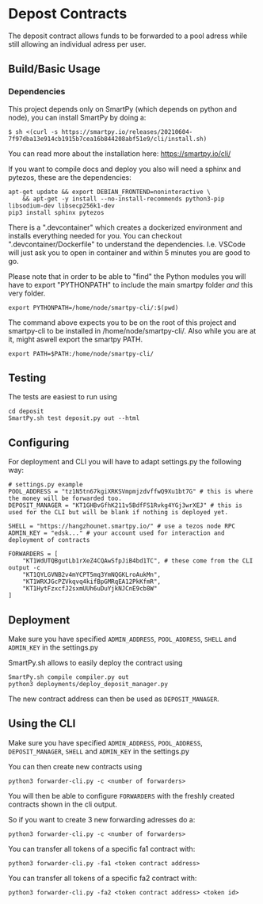 # Depost Contracts

The deposit contract allows funds to be forwarded to a pool adress while still allowing an individual adress per user.

## Build/Basic Usage

### Dependencies

This project depends only on SmartPy (which depends on python and node), you can install SmartPy by doing a:

```
$ sh <(curl -s https://smartpy.io/releases/20210604-7f97dba13e914cb1915b7cea16b844208abf51e9/cli/install.sh)
```

You can read more about the installation here: https://smartpy.io/cli/

If you want to compile docs and deploy you also will need a sphinx and pytezos, these are the dependencies:

```
apt-get update && export DEBIAN_FRONTEND=noninteractive \
    && apt-get -y install --no-install-recommends python3-pip libsodium-dev libsecp256k1-dev
pip3 install sphinx pytezos
```

There is a ".devcontainer" which creates a dockerized environment and installs everything needed for you. You can checkout ".devcontainer/Dockerfile" to understand
the dependencies. I.e. VSCode will just ask you to open in container and within 5 minutes you are good to go.

Please note that in order to be able to "find" the Python modules you will have to export "PYTHONPATH" to include the main smartpy folder _and_ this very folder.

```
export PYTHONPATH=/home/node/smartpy-cli/:$(pwd)
```

The command above expects you to be on the root of this project and smartpy-cli to be installed in /home/node/smartpy-cli/. Also while you are at it, might aswell 
export the smartpy PATH.

```
export PATH=$PATH:/home/node/smartpy-cli/
```

## Testing

The tests are easiest to run using 

```
cd deposit
SmartPy.sh test deposit.py out --html
```

## Configuring

For deployment and CLI you will have to adapt settings.py the following way:

```
# settings.py example
POOL_ADDRESS = "tz1N5tn67kgiXRKSVmpmjzdvffwQ9Xu1bt7G" # this is where the money will be forwarded too.
DEPOSIT_MANAGER = "KT1GHBvGfhK211v5BdfFS1Rvkg4YGj3wrXEJ" # this is used for the CLI but will be blank if nothing is deployed yet.

SHELL = "https://hangzhounet.smartpy.io/" # use a tezos node RPC
ADMIN_KEY = "edsk..." # your account used for interaction and deployment of contracts

FORWARDERS = [
    "KT1WdUTQBgutLb1rXeZ4CQAwSfpJiB4bd1TC", # these come from the CLI output -c
    "KT1QYLGVNB2v4mYCPT5mq3YmNQGKLroAukMn", 
    "KT1WRXJGcPZVkqvq4kifBpGMRqEA12PkKfmR", 
    "KT1HytFzxcfJ2sxmUUh6uDuYjkNJCnE9cb8W"
]
```

## Deployment

Make sure you have specified `ADMIN_ADDRESS`, `POOL_ADDRESS`, `SHELL` and `ADMIN_KEY` in the settings.py

SmartPy.sh allows to easily deploy the contract using

```
SmartPy.sh compile compiler.py out
python3 deployments/deploy_deposit_manager.py 
```

The new contract address can then be used as `DEPOSIT_MANAGER`.

## Using the CLI

Make sure you have specified `ADMIN_ADDRESS`, `POOL_ADDRESS`, `DEPOSIT_MANAGER`, `SHELL` and `ADMIN_KEY` in the settings.py

You can then create new contracts using 

```
python3 forwarder-cli.py -c <number of forwarders>
```

You will then be able to configure `FORWARDERS` with the freshly created contracts shown in the cli output.

So if you want to create 3 new forwarding adresses do a:

```
python3 forwarder-cli.py -c <number of forwarders>
```

You can transfer all tokens of a specific fa1 contract with:

```
python3 forwarder-cli.py -fa1 <token contract address>
```

You can transfer all tokens of a specific fa2 contract with:

```
python3 forwarder-cli.py -fa2 <token contract address> <token id>
```
